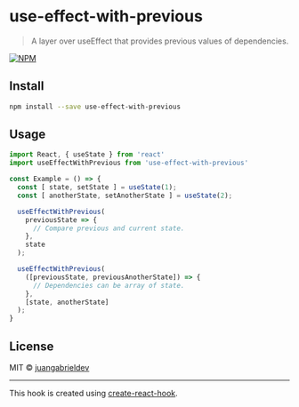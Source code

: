 # use-effect-with-previous

> A layer over useEffect that provides previous values of dependencies.

[![NPM](https://img.shields.io/npm/v/use-effect-with-previous.svg)](https://www.npmjs.com/package/use-effect-with-previous)

## Install

```bash
npm install --save use-effect-with-previous
```

## Usage

```js
import React, { useState } from 'react'
import useEffectWithPrevious from 'use-effect-with-previous'

const Example = () => {
  const [ state, setState ] = useState(1);
  const [ anotherState, setAnotherState ] = useState(2);

  useEffectWithPrevious(
    previousState => {
      // Compare previous and current state.
    },
    state
  );

  useEffectWithPrevious(
    ([previousState, previousAnotherState]) => {
      // Dependencies can be array of state.
    },
    [state, anotherState]
  );
}
```

## License

MIT © [juangabrieldev](https://github.com/juangabrieldev)

---

This hook is created using [create-react-hook](https://github.com/hermanya/create-react-hook).
